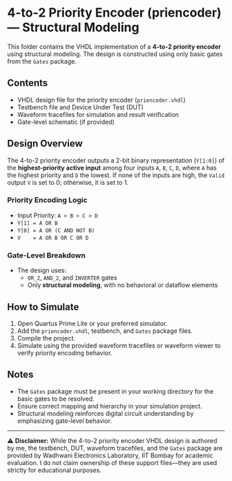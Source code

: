 # 4-to-2 Priority Encoder (priencoder) — Structural Modeling

This folder contains the VHDL implementation of a **4-to-2 priority encoder** using structural modeling. The design is constructed using only basic gates from the `Gates` package.

## Contents

- VHDL design file for the priority encoder (`priencoder.vhdl`)
- Testbench file and Device Under Test (DUT)  
- Waveform tracefiles for simulation and result verification  
- Gate-level schematic (if provided)

## Design Overview

The 4-to-2 priority encoder outputs a 2-bit binary representation (`Y[1:0]`) of the **highest-priority active input** among four inputs `A`, `B`, `C`, `D`, where `A` has the highest priority and `D` the lowest. If none of the inputs are high, the `Valid` output `V` is set to 0; otherwise, it is set to 1.

### Priority Encoding Logic

- Input Priority: `A > B > C > D`
- `Y[1] = A OR B`
- `Y[0] = A OR (C AND NOT B)`
- `V    = A OR B OR C OR D`

### Gate-Level Breakdown

- The design uses:
  - `OR_2`, `AND_2`, and `INVERTER` gates
  - Only **structural modeling**, with no behavioral or dataflow elements

## How to Simulate

1. Open Quartus Prime Lite or your preferred simulator.
2. Add the `priencoder.vhdl`, testbench, and `Gates` package files.
3. Compile the project.
4. Simulate using the provided waveform tracefiles or waveform viewer to verify priority encoding behavior.

## Notes

- The `Gates` package must be present in your working directory for the basic gates to be resolved.
- Ensure correct mapping and hierarchy in your simulation project.
- Structural modeling reinforces digital circuit understanding by emphasizing gate-level behavior.

---

⚠️ **Disclaimer:** While the 4-to-2 priority encoder VHDL design is authored by me, the testbench, DUT, waveform tracefiles, and the `Gates` package are provided by Wadhwani Electronics Laboratory, IIT Bombay for academic evaluation. I do not claim ownership of these support files—they are used strictly for educational purposes.
